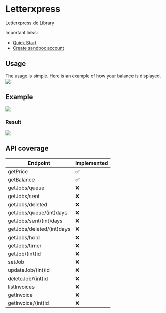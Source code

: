 # Letterxpress
Letterxpress.de Library

Important links:
* [Quick Start](https://github.com/codeastronauts/Letterxpress/wiki/Quick-Start)
* [Create sandbox account](https://sandbox.letterxpress.de/anmelden/)

## Usage
The usage is simple. Here is an example of how your balance is displayed.  
![](https://i.imgur.com/lm4T1Wa.png)

## Example
![](https://i.imgur.com/ugtybKL.png)
### Result
![](https://i.imgur.com/19krPSp.png)

## API coverage
| Endpoint   | Implemented |
|------------|-------------|
| getPrice   | ✅           |
| getBalance | ✅           |
| getJobs/queue | ❌           |
| getJobs/sent | ❌           |
| getJobs/deleted | ❌           |
| getJobs/queue/(int)days | ❌           |
| getJobs/sent/(int)days | ❌           |
| getJobs/deleted/(int)days | ❌           |
| getJobs/hold | ❌           |
| getJobs/timer | ❌           |
| getJob/(int)id | ❌           |
| setJob | ❌           |
| updateJob/(int)id | ❌           |
| deleteJob/(int)id | ❌           |
| listInvoices | ❌           |
| getInvoice | ❌           |
| getInvoice/(int)id | ❌           |

